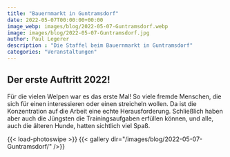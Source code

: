 ```yaml
---
title: "Bauernmarkt in Guntramsdorf"
date: 2022-05-07T00:00:00+00:00
image_webp: images/blog/2022-05-07-Guntramsdorf.webp
image: images/blog/2022-05-07-Guntramsdorf.jpg
author: Paul Legerer
description : "Die Staffel beim Bauernmarkt in Guntramsdorf"
categories: "Veranstaltungen"
---
```

## Der erste Auftritt 2022!

Für die vielen Welpen war es das erste Mal! So viele fremde Menschen, die sich für einen interessieren oder einen streicheln wollen. Da ist die Konzentration auf die Arbeit eine echte Herausforderung. Schließlich haben aber auch die Jüngsten die Trainingsaufgaben erfüllen können, und alle, auch die älteren Hunde, hatten sichtlich viel Spaß.



{{< load-photoswipe >}}
{{< gallery dir="/images/blog/2022-05-07-Guntramsdorf/" />}}
